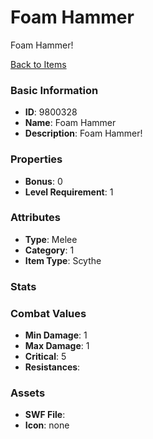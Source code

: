 # Foam Hammer

Foam Hammer!

[Back to Items](../items.md)

### Basic Information

- **ID**: 9800328
- **Name**: Foam Hammer
- **Description**: Foam Hammer!

### Properties

- **Bonus**: 0
- **Level Requirement**: 1

### Attributes

- **Type**: Melee     
- **Category**: 1
- **Item Type**: Scythe

### Stats


### Combat Values

- **Min Damage**: 1
- **Max Damage**: 1
- **Critical**: 5
- **Resistances**: 

### Assets

- **SWF File**: 
- **Icon**: none

